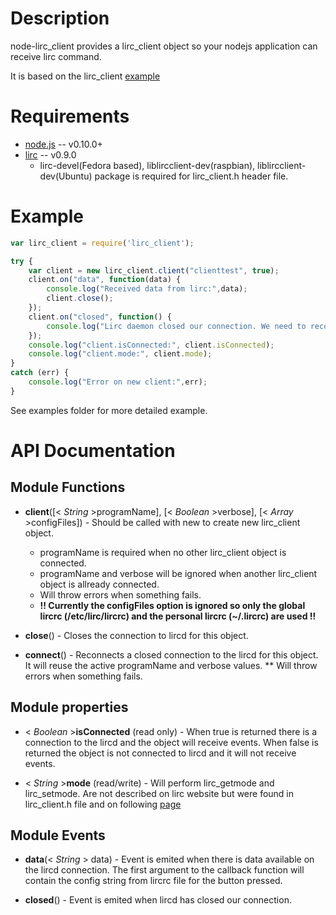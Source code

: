 Description
===========

node-lirc_client provides a lirc_client object so your nodejs application
can receive lirc command.

It is based on the lirc_client [example](http://www.lirc.org/html/technical.html#library) 

Requirements
============

* [node.js](http://nodejs.org) -- v0.10.0+
* [lirc](http://www.lirc.org/) -- v0.9.0
  * lirc-devel(Fedora based), liblircclient-dev(raspbian), liblircclient-dev(Ubuntu)  package is required for lirc_client.h header file.

Example
=======

```javascript
var lirc_client = require('lirc_client');

try {
	var client = new lirc_client.client("clienttest", true);
	client.on("data", function(data) {
		console.log("Received data from lirc:",data);
		client.close();
	});
	client.on("closed", function() {
		console.log("Lirc daemon closed our connection. We need to reconnect.");
	});
	console.log("client.isConnected:", client.isConnected);
	console.log("client.mode:", client.mode);
}
catch (err) {
	console.log("Error on new client:",err);
}
```
See examples folder for more detailed example.

API Documentation
=================

Module Functions
---------------- 

* **client**([< _String_ >programName], [< _Boolean_ >verbose], [< _Array_ >configFiles]) - Should be called with new to create new lirc_client object.
  * programName is required when no other lirc_client object is connected.
  * programName and verbose will be ignored when another lirc_client object is allready connected.
  * Will throw errors when something fails.
  * **!! Currently the configFiles option is ignored so only the global lircrc (/etc/lirc/lircrc) and the personal lircrc (~/.lircrc) are used !!**

* **close**() - Closes the connection to lircd for this object.

* **connect**() - Reconnects a closed connection to the lircd for this object. It will reuse the active programName and verbose values.
** Will throw errors when something fails.

Module properties
---------------- 

* < _Boolean_ >**isConnected** (read only) - When true is returned there is a connection to the lircd and the object will receive events. When false is returned the object is not connected to lircd and it will not receive events.

* < _String_ >**mode** (read/write) - Will perform lirc_getmode and lirc_setmode. Are not described on lirc website but were found in lirc_client.h file and on following [page](http://lirc.10951.n7.nabble.com/Patch-control-lirc-mode-from-external-program-td1611.html)

Module Events
-------------

* **data**(< _String_ > data) - Event is emited when there is data available on the lircd connection. The first argument to the callback function will contain the config string from lircrc file for the button pressed.

* **closed**() - Event is emited when lircd has closed our connection. 




